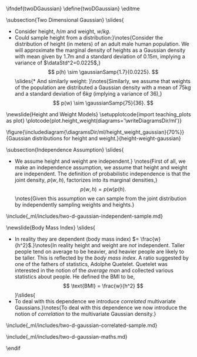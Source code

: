 \ifndef{twoDGaussian}
\define{twoDGaussian}
\editme

\subsection{Two Dimensional Gaussian}
\slides{
* Consider height, $h/m$ and weight, $w/kg$.
* Could sample height from a distribution:}\notes{Consider the distribution of height (in meters) of an adult male human population. We will approximate the marginal density of heights as a Gaussian density with mean given by $1.7\text{m}$ and a standard deviation of $0.15\text{m}$, implying a variance of $\dataStd^2=0.0225$,} 
  $$
  p(h) \sim \gaussianSamp{1.7}{0.0225}.
  $$
\slides{* And similarly weight: }\notes{Similarly, we assume that weights of the population are distributed a Gaussian density with a mean of $75 \text{kg}$ and a standard deviation of $6 kg$ (implying a variance of 36),}
  $$
  p(w) \sim \gaussianSamp{75}{36}.
  $$


\newslide{Height and Weight Models}
\setupplotcode{import teaching_plots as plot}
\plotcode{plot.height_weight(diagrams='\writeDiagramsDir/ml')}

\figure{\includediagram{\diagramsDir/ml/height_weight_gaussian}{70%}}{Gaussian distributions for height and weight.}{height-weight-gaussian}


\subsection{Independence Assumption}
\slides{
* We assume height and weight are independent.}
\notes{First of all, we make an independence assumption, we assume that height and weight are independent. The definition of probabilistic independence is that the joint density, $p(w, h)$, factorizes into its marginal densities,}
  $$
  p(w, h) = p(w)p(h).
  $$
\notes{Given this assumption we can sample from the joint distribution by independently sampling weights and heights.}

\include{_ml/includes/two-d-gaussian-independent-sample.md}

\newslide{Body Mass Index}
\slides{
* In reality they are dependent (body mass index) $= \frac{w}{h^2}$.}\notes{In reality height and weight are *not* independent. Taller people tend on average to be heavier, and heavier people are likely to be taller. This is reflected by the *body mass index*. A ratio suggested by one of the fathers of statistics, Adolphe Quetelet. Quetelet was interested in the notion of the *average man* and collected various statistics about people. He defined the BMI to be,
$$
\text{BMI} = \frac{w}{h^2}
$$}\slides{
* To deal with this dependence we introduce *correlated* multivariate Gaussians.}\notes{To deal with this dependence we now introduce the notion of *correlation* to the multivariate Gaussian density.}

\include{_ml/includes/two-d-gaussian-correlated-sample.md}

\include{_ml/includes/two-d-gaussian-maths.md}

\endif
